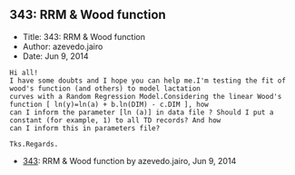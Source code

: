 ## 343: RRM & Wood function

- Title: 343: RRM & Wood function
- Author: azevedo.jairo
- Date: Jun 9, 2014
```
Hi all!
I have some doubts and I hope you can help me.I'm testing the fit of wood's function (and others) to model lactation
curves with a Random Regression Model.Considering the linear Wood's function [ ln(y)=ln(a) + b.ln(DIM) - c.DIM ], how
can I inform the parameter [ln (a)] in data file ? Should I put a constant (for example, 1) to all TD records? And how
can I inform this in parameters file?

Tks.Regards.
```

- [343](0343.md): RRM &amp; Wood function by azevedo.jairo, Jun 9, 2014
